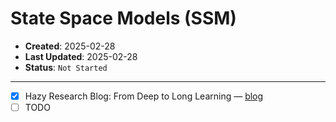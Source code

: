 # State Space Models (SSM)

- **Created**: 2025-02-28
- **Last Updated**: 2025-02-28
- **Status**: `Not Started`

---

- [X] Hazy Research Blog: From Deep to Long Learning — [blog](https://hazyresearch.stanford.edu/blog/2023-03-27-long-learning)
- [ ] TODO
